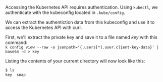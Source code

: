 
Accessing the Kubernetes API requires authentication. Using `kubectl`, we authenticate with the kubeconfig located in `.kube/config`.

We can extract the authentiction data from this kubeconfig and use it to access the Kubernetes API with curl.

First, we'll extract the private key and save it to a file named _key_ with this command:  
`k config view --raw -o jsonpath='{.users[*].user.client-key-data}' | base64 -d > key`

Listing the contents of your current directory will now look like this:
```bash
$ ls
key  snap
```